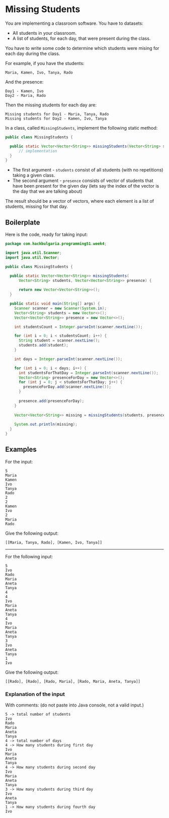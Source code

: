 # Missing Students

You are implementing a classroom software. You have to datasets:

* All students in your classroom.
* A list of students, for each day, that were present during the class.

You have to write some code to determine which students were mising for each day during the class.

For example, if you have the students:

```
Maria, Kamen, Ivo, Tanya, Rado
```

And the presence:

```
Day1 - Kamen, Ivo
Day2 - Maria, Rado
```

Then the missing students for each day are:

```
Missing students for Day1 - Maria, Tanya, Rado
Missing students for Day2 - Kamen, Ivo, Tanya
```

In a class, called `MissingStudents`, implement the  following static method:

```java
public class MissingStudents {

  public static Vector<Vector<String>> missingStudents(Vector<String> students, Vector<Vector<String>> presence) {
      // implementation
  }
}

```

* The first argument - `students` consist of all students (with no repetitions) taking a given class.
* The second argument - `presence` consists of vector of students that have been present for the given day (lets say the index of the vector is the day that we are talking about)

The result should be a vector of vectors, where each element is a list of students, missing for that day.

## Boilerplate

Here is the code, ready for taking input:

```java
package com.hackbulgaria.programming51.week4;

import java.util.Scanner;
import java.util.Vector;

public class MissingStudents {

  public static Vector<Vector<String>> missingStudents(
      Vector<String> students, Vector<Vector<String>> presence) {
      
      return new Vector<Vector<String>>();
  }

  public static void main(String[] args) {
    Scanner scanner = new Scanner(System.in);
    Vector<String> students = new Vector<>();
    Vector<Vector<String>> presence = new Vector<>();

    int studentsCount = Integer.parseInt(scanner.nextLine());

    for (int i = 0; i < studentsCount; i++) {
      String student = scanner.nextLine();
      students.add(student);
    }

    int days = Integer.parseInt(scanner.nextLine());

    for (int i = 0; i < days; i++) {
      int studentsForThatDay = Integer.parseInt(scanner.nextLine());
      Vector<String> presenceForDay = new Vector<>();
      for (int j = 0; j < studentsForThatDay; j++) {
        presenceForDay.add(scanner.nextLine());
      }
      
      presence.add(presenceForDay);
    }
    
    Vector<Vector<String>> missing = missingStudents(students, presence);
    
    System.out.println(missing);
  }
}
```


## Examples

For the input:

```
5
Maria
Kamen
Ivo
Tanya
Rado
2
2
Kamen
Ivo
2
Maria
Rado
```

Give the following output:

```
[[Maria, Tanya, Rado], [Kamen, Ivo, Tanya]]
```

---

For the following input:

```
5
Ivo
Rado
Maria
Aneta
Tanya
4
4
Ivo
Maria
Aneta
Tanya
4
Ivo
Maria
Aneta
Tanya
3
Ivo
Aneta
Tanya
1
Ivo
```

Give the following output:

```
[[Rado], [Rado], [Rado, Maria], [Rado, Maria, Aneta, Tanya]]
```

### Explanation of the input

With comments: (do not paste into Java console, not a valid input.)

```
5 -> total number of students
Ivo
Rado
Maria
Aneta
Tanya
4 -> total number of days
4 -> How many students during first day
Ivo
Maria
Aneta
Tanya
4 -> How many students during second day
Ivo
Maria
Aneta
Tanya
3 -> How many students during third day
Ivo
Aneta
Tanya
1 -> How many students during fourth day
Ivo
```
